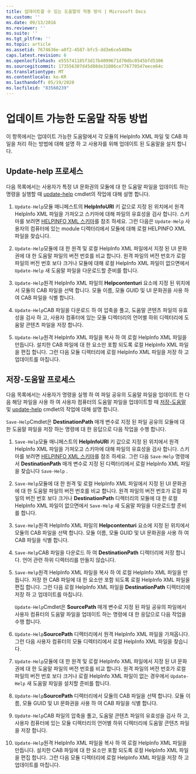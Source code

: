 ```yaml
---
title: 업데이트할 수 있는 도움말의 작동 방식 | Microsoft Docs
ms.custom: ''
ms.date: 09/13/2016
ms.reviewer: ''
ms.suite: ''
ms.tgt_pltfrm: ''
ms.topic: article
ms.assetid: 7674636e-a0f2-4587-bfc5-dd3e6ce5489e
caps.latest.revision: 6
ms.openlocfilehash: e555741185f3d17b4099671d70dbc0545bfd5306
ms.sourcegitcommit: 173556307d45d88de31086ce776770547eece64c
ms.translationtype: MT
ms.contentlocale: ko-KR
ms.lasthandoff: 05/19/2020
ms.locfileid: "83560239"
---
```

# <a name="how-updatable-help-works"></a>업데이트 가능한 도움말 작동 방법

이 항목에서는 업데이트 가능한 도움말에서 각 모듈의 HelpInfo XML 파일 및 CAB 파일을 처리 하는 방법에 대해 설명 하 고 사용자를 위해 업데이트 된 도움말을 설치 합니다.

## <a name="the-update-help-process"></a>Update-help 프로세스

다음 목록에서는 사용자가 특정 UI 문화권의 모듈에 대 한 도움말 파일을 업데이트 하는 명령을 실행할 때 [update-help](/powershell/module/Microsoft.PowerShell.Core/Update-Help) cmdlet의 작업에 대해 설명 합니다.

1. `Update-Help`모듈 매니페스트의 **HelpInfoURI** 키 값으로 지정 된 위치에서 원격 HelpInfo XML 파일을 가져오고 스키마에 대해 파일의 유효성을 검사 합니다. 스키마를 보려면 [HELPINFO XML 스키마](./helpinfo-xml-schema.md)를 참조 하세요. 그런 다음은 `Update-Help` 사용자의 컴퓨터에 있는 module 디렉터리에서 모듈에 대해 로컬 HELPINFO XML 파일을 찾습니다.

2. `Update-Help`모듈에 대 한 원격 및 로컬 HelpInfo XML 파일에서 지정 된 UI 문화권에 대 한 도움말 파일의 버전 번호를 비교 합니다. 원격 파일의 버전 번호가 로컬 파일의 버전 번호 보다 크거나 모듈에 대해 로컬 HelpInfo XML 파일이 없으면에서 `Update-Help` 새 도움말 파일을 다운로드할 준비를 합니다.

3. `Update-Help`원격 HelpInfo XML 파일의 **Helpcontenturi** 요소에 지정 된 위치에서 모듈의 CAB 파일을 선택 합니다. 모듈 이름, 모듈 GUID 및 UI 문화권을 사용 하 여 CAB 파일을 식별 합니다.

4. `Update-Help`CAB 파일을 다운로드 하 여 압축을 풀고, 도움말 콘텐츠 파일의 유효성을 검사 하 고, 사용자 컴퓨터에 있는 모듈 디렉터리의 언어별 하위 디렉터리에 도움말 콘텐츠 파일을 저장 합니다.

5. `Update-Help`원격 HelpInfo XML 파일을 복사 하 여 로컬 HelpInfo XML 파일을 만듭니다. 설치한 CAB 파일에 대 한 요소만 포함 되도록 로컬 HelpInfo XML 파일을 편집 합니다. 그런 다음 모듈 디렉터리에 로컬 HelpInfo XML 파일을 저장 하 고 업데이트를 마칩니다.

## <a name="the-save-help-process"></a>저장-도움말 프로세스

다음 목록에서는 사용자가 명령을 실행 하 여 파일 공유의 도움말 파일을 업데이트 한 다음 해당 파일을 사용 하 여 사용자 컴퓨터의 도움말 파일을 업데이트할 때 [저장-도움말](/powershell/module/Microsoft.PowerShell.Core/Save-Help) 및 [update-help](/powershell/module/Microsoft.PowerShell.Core/Update-Help) cmdlet의 작업에 대해 설명 합니다.

`Save-Help`Cmdlet은 **DestinationPath** 매개 변수로 지정 된 파일 공유의 모듈에 대 한 도움말 파일을 저장 하는 명령에 대 한 응답으로 다음 작업을 수행 합니다.

1. `Save-Help`모듈 매니페스트의 **HelpInfoURI** 키 값으로 지정 된 위치에서 원격 HelpInfo XML 파일을 가져오고 스키마에 대해 파일의 유효성을 검사 합니다. 스키마를 보려면 [HELPINFO XML 스키마](./helpinfo-xml-schema.md)를 참조 하세요. 그런 다음 `Save-Help` 명령에서 **DestinationPath** 매개 변수로 지정 된 디렉터리에서 로컬 HelpInfo XML 파일을 찾습니다 `Save-Help` .

2. `Save-Help`모듈에 대 한 원격 및 로컬 HelpInfo XML 파일에서 지정 된 UI 문화권에 대 한 도움말 파일의 버전 번호를 비교 합니다. 원격 파일의 버전 번호가 로컬 파일의 버전 번호 보다 크거나 **DestinationPath** 디렉터리의 모듈에 대 한 로컬 HelpInfo XML 파일이 없으면에서 `Save-Help` 새 도움말 파일을 다운로드할 준비를 합니다.

3. `Save-Help`원격 HelpInfo XML 파일의 **Helpcontenturi** 요소에 지정 된 위치에서 모듈의 CAB 파일을 선택 합니다. 모듈 이름, 모듈 GUID 및 UI 문화권을 사용 하 여 CAB 파일을 식별 합니다.

4. `Save-Help`CAB 파일을 다운로드 하 여 **DestinationPath** 디렉터리에 저장 합니다. 언어 관련 하위 디렉터리를 만들지 않습니다.

5. `Save-Help`원격 HelpInfo XML 파일을 복사 하 여 로컬 HelpInfo XML 파일을 만듭니다. 저장 한 CAB 파일에 대 한 요소만 포함 되도록 로컬 HelpInfo XML 파일을 편집 합니다. 그런 다음 로컬 HelpInfo XML 파일을 **DestinationPath** 디렉터리에 저장 하 고 업데이트를 마칩니다.

   `Update-Help`Cmdlet은 **SourcePath** 매개 변수로 지정 된 파일 공유의 파일에서 사용자 컴퓨터의 도움말 파일을 업데이트 하는 명령에 대 한 응답으로 다음 작업을 수행 합니다.

1. `Update-Help`**SourcePath** 디렉터리에서 원격 HelpInfo XML 파일을 가져옵니다. 그런 다음 사용자 컴퓨터의 모듈 디렉터리에서 로컬 HelpInfo XML 파일을 찾습니다.

2. `Update-Help`모듈에 대 한 원격 및 로컬 HelpInfo XML 파일에서 지정 된 UI 문화권에 대 한 도움말 파일의 버전 번호를 비교 합니다. 원격 파일의 버전 번호가 로컬 파일의 버전 번호 보다 크거나 로컬 HelpInfo XML 파일이 없는 경우에서 `Update-Help` 새 도움말 파일을 설치할 준비를 합니다.

3. `Update-Help`**SourcePath** 디렉터리에서 모듈의 CAB 파일을 선택 합니다. 모듈 이름, 모듈 GUID 및 UI 문화권을 사용 하 여 CAB 파일을 식별 합니다.

4. `Update-Help`CAB 파일의 압축을 풀고, 도움말 콘텐츠 파일의 유효성을 검사 하 고, 사용자 컴퓨터에 있는 모듈 디렉터리의 언어별 하위 디렉터리에 도움말 콘텐츠 파일을 저장 합니다.

5. `Update-Help`원격 HelpInfo XML 파일을 복사 하 여 로컬 HelpInfo XML 파일을 만듭니다. 설치한 CAB 파일에 대 한 요소만 포함 되도록 로컬 HelpInfo XML 파일을 편집 합니다. 그런 다음 모듈 디렉터리에 로컬 HelpInfo XML 파일을 저장 하 고 업데이트를 마칩니다.
